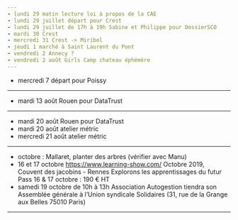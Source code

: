 ```yaml
---
- lundi 29 matin lecture loi à propos de la CAE
- lundi 29 juillet départ pour Crest
- lundi 29 juillet de 17h à 19h Sabine et Philippe pour DossierSCO
- mardi 30 Crest
- mercredi 31 Crest -> Miribel
- jeudi 1 marché à Saint Laurent du Pont
- vendredi 2 Annecy ?
- vendredi 2 août Girls Camp chateau éphémère
---
```

- mercredi 7 départ pour Poissy
---
- mardi 13 août Rouen pour DataTrust
---
- mardi 20 août Rouen pour DataTrust
- mardi 20 août atelier métric
- mercredi 21 août atelier métric
---
- octobre : Mallaret, planter des arbres (vérifier avec Manu)
- 16 et 17 octobre https://www.learning-show.com/ Octobre 2019, Couvent des jacobins - Rennes   Explorons les apprentissages du futur  Pass 16 & 17 octobre : 190 € HT
- samedi 19 octobre de 10h à 13h Association Autogestion tiendra son Assemblée générale à l’Union syndicale Solidaires (31, rue de la Grange aux Belles 75010 Paris) 
---







